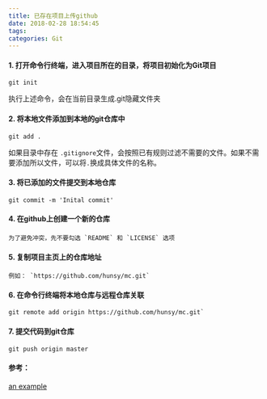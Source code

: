 ```yaml
---
title: 已存在项目上传github
date: 2018-02-28 18:54:45
tags:
categories: Git
---
```


#### 1. 打开命令行终端，进入项目所在的目录，将项目初始化为Git项目

```
git init
```
执行上述命令，会在当前目录生成.git隐藏文件夹

#### 2. 将本地文件添加到本地的git仓库中
	
```
git add .
```
如果目录中存在 `.gitignore`文件，会按照已有规则过滤不需要的文件。如果不需要添加所以文件，可以将`.`换成具体文件的名称。

#### 3. 将已添加的文件提交到本地仓库

```
git commit -m 'Inital commit'
```

#### 4. 在github上创建一个新的仓库

```
为了避免冲突，先不要勾选 `README` 和 `LICENSE` 选项
```

#### 5. 复制项目主页上的仓库地址

```	
例如： `https://github.com/hunsy/mc.git`
```

#### 6. 在命令行终端将本地仓库与远程仓库关联

```
git remote add origin https://github.com/hunsy/mc.git`
```

#### 7. 提交代码到git仓库

```
git push origin master
```

#### 参考：
[an example](http://example.com/ "Title")